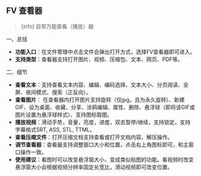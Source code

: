 ## FV 查看器

>[info] 自带万能查看（播放）器

一、总括
* **功能入口**：在文件管理中点击文件会弹出打开方式，选择FV查看器即可进入。
* **支持类型**：查看器支持打开图片、视频、压缩包、文本、网页、PDF等。

二、细节
* **查看文本**：支持查看文本内容、编辑、编码选择、文本大小、分页阅读、全屏、夜间模式、搜索（正反向）。
* **查看图片**： 在查看器内打开图片支持旋转（仅jpg，且为永久旋转）、新建GIF、设为桌面、收藏、分享、涂鸦编辑、属性、删除、悬浮球（即将该GIF或图片设置为悬浮球样式）、支持图标取图。
* **播放视频**：滑动手势，音量，亮度，进度，双击暂停/继续，支持锁定，支持字幕格式SRT, ASS, STL, TTML。
* **查看压缩文件**：打开压缩文档支持查看或打开文档内容、解压操作。
* **调节查看器**：查看器支持调整窗口大小和位置，点击右上角图标即可，和主窗口操作一致。
* **使用建议**：看图时可以改变悬浮窗大小，变成类似贴图的功能。看视频时改变悬浮窗大小会根据视频分辨率固定长宽比，滑动视频即可改变位置。
